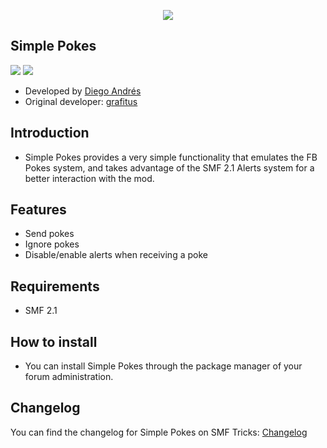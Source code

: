 <p align="center">
    <img src="https://smftricks.com/logos/logo.png">
 </p>
 
## Simple Pokes
<img src="https://img.shields.io/badge/License-MPL 2.0-a05a3f?style=flat-square"> <img src="https://img.shields.io/badge/SMF-2.1-3f73a0?style=flat-square">

- Developed by [Diego Andrés](https://github.com/DiegoAndresCortes)
- Original developer: [grafitus](https://github.com/beratdogan)

## Introduction
* Simple Pokes provides a very simple functionality that emulates the FB Pokes system, and takes advantage of the SMF 2.1 Alerts system for a better interaction with the mod.

## Features
- Send pokes
- Ignore pokes
- Disable/enable alerts when receiving a poke

## Requirements
* SMF 2.1

## How to install
* You can install Simple Pokes through the package manager of your forum administration.

## Changelog
You can find the changelog for Simple Pokes on SMF Tricks: [Changelog](https://smftricks.com/index.php?topic=2015.0)


